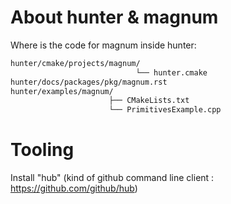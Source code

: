 # About hunter & magnum

Where is the code for magnum inside hunter:

````bash
hunter/cmake/projects/magnum/
                            └── hunter.cmake
hunter/docs/packages/pkg/magnum.rst
hunter/examples/magnum/
                      ├── CMakeLists.txt
                      └── PrimitivesExample.cpp
````


# Tooling

Install "hub" (kind of github command line client : https://github.com/github/hub)
